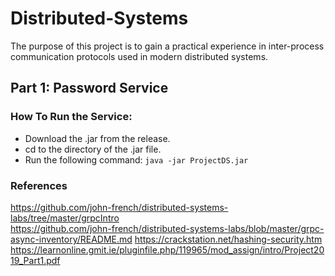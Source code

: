 # Distributed-Systems

The purpose of this project is to gain a practical experience in inter-process communication protocols used in modern distributed systems.

## Part 1: Password Service
### How To Run the Service: 
* Download the .jar from the release.
* cd to the directory of the .jar file.
* Run the following command: `java -jar ProjectDS.jar`

### References
https://github.com/john-french/distributed-systems-labs/tree/master/grpcIntro<br>
https://github.com/john-french/distributed-systems-labs/blob/master/grpc-async-inventory/README.md
https://crackstation.net/hashing-security.htm
https://learnonline.gmit.ie/pluginfile.php/119965/mod_assign/intro/Project2019_Part1.pdf
